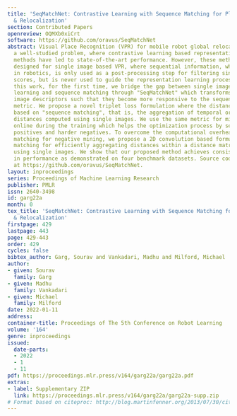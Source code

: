 ```yaml
---
title: 'SeqMatchNet: Contrastive Learning with Sequence Matching for Place Recognition
  & Relocalization'
section: Contributed Papers
openreview: OQMXb0xiCrt
software: https://github.com/oravus/SeqMatchNet
abstract: Visual Place Recognition (VPR) for mobile robot global relocalization is
  a well-studied problem, where contrastive learning based representation training
  methods have led to state-of-the-art performance. However, these methods are mainly
  designed for single image based VPR, where sequential information, which is ubiquitous
  in robotics, is only used as a post-processing step for filtering single image match
  scores, but is never used to guide the representation learning process itself. In
  this work, for the first time, we bridge the gap between single image representation
  learning and sequence matching through "SeqMatchNet" which transforms the single
  image descriptors such that they become more responsive to the sequence matching
  metric. We propose a novel triplet loss formulation where the distance metric is
  based on "sequence matching", that is, the aggregation of temporal order-based Euclidean
  distances computed using single images. We use the same metric for mining negatives
  online during the training which helps the optimization process by selecting appropriate
  positives and harder negatives. To overcome the computational overhead of sequence
  matching for negative mining, we propose a 2D convolution based formulation of sequence
  matching for efficiently aggregating distances within a distance matrix computed
  using single images. We show that our proposed method achieves consistent gains
  in performance as demonstrated on four benchmark datasets. Source code available
  at https://github.com/oravus/SeqMatchNet.
layout: inproceedings
series: Proceedings of Machine Learning Research
publisher: PMLR
issn: 2640-3498
id: garg22a
month: 0
tex_title: 'SeqMatchNet: Contrastive Learning with Sequence Matching for Place Recognition
  & Relocalization'
firstpage: 429
lastpage: 443
page: 429-443
order: 429
cycles: false
bibtex_author: Garg, Sourav and Vankadari, Madhu and Milford, Michael
author:
- given: Sourav
  family: Garg
- given: Madhu
  family: Vankadari
- given: Michael
  family: Milford
date: 2022-01-11
address:
container-title: Proceedings of The 5th Conference on Robot Learning
volume: '164'
genre: inproceedings
issued:
  date-parts:
  - 2022
  - 1
  - 11
pdf: https://proceedings.mlr.press/v164/garg22a/garg22a.pdf
extras:
- label: Supplementary ZIP
  link: https://proceedings.mlr.press/v164/garg22a/garg22a-supp.zip
# Format based on citeproc: http://blog.martinfenner.org/2013/07/30/citeproc-yaml-for-bibliographies/
---
```

